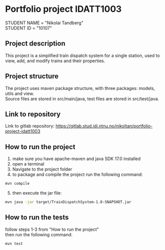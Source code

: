 # Portfolio project IDATT1003

STUDENT NAME = "Nikolai Tandberg"  
STUDENT ID = "10107"

## Project description
This project is a simplified train dispatch system for a single station, used to view, add, and modify trains and their properties.

## Project structure
The project uses maven package structure, with three packages: models, utils and view. </br>
Source files are stored in src/main/java, test files are stored in src/test/java.

## Link to repository
Link to gitlab repository: https://gitlab.stud.idi.ntnu.no/nikoltan/portfolio-project-idatt1003

## How to run the project
1. make sure you have apache-maven and java SDK 17.0 installed
2. open a terminal
3. Navigate to the project folder
4. to package and compile the project run the following command:
```bash
mvn compile
```
5. then execute the jar file:
```bash
mvn java -jar target/TrainDispatchSystem-1.0-SNAPSHOT.jar
```
## How to run the tests
follow steps 1-3 from "How to run the project" </br>
then run the following command:
```bash
mvn test
```
